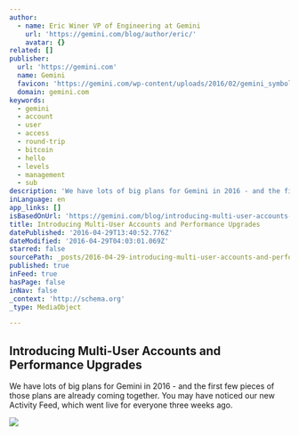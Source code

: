 ```yaml
---
author:
  - name: Eric Winer VP of Engineering at Gemini
    url: 'https://gemini.com/blog/author/eric/'
    avatar: {}
related: []
publisher:
  url: 'https://gemini.com'
  name: Gemini
  favicon: 'https://gemini.com/wp-content/uploads/2016/02/gemini_symbol_rgb.png'
  domain: gemini.com
keywords:
  - gemini
  - account
  - user
  - access
  - round-trip
  - bitcoin
  - hello
  - levels
  - management
  - sub
description: 'We have lots of big plans for Gemini in 2016 - and the first few pieces of those plans are already coming together. You may have noticed our new Activity Feed, which went live for everyone three weeks ago.'
inLanguage: en
app_links: []
isBasedOnUrl: 'https://gemini.com/blog/introducing-multi-user-accounts-and-performance-upgrades/'
title: Introducing Multi-User Accounts and Performance Upgrades
datePublished: '2016-04-29T13:40:52.776Z'
dateModified: '2016-04-29T04:03:01.069Z'
starred: false
sourcePath: _posts/2016-04-29-introducing-multi-user-accounts-and-performance-upgrades.md
published: true
inFeed: true
hasPage: false
inNav: false
_context: 'http://schema.org'
_type: MediaObject

---
```

<article style=""><h1>Introducing Multi-User Accounts and Performance Upgrades</h1><p>We have lots of big plans for Gemini in 2016 - and the first few pieces of those plans are already coming together. You may have noticed our new Activity Feed, which went live for everyone three weeks ago.</p><img src="https://gemini.com/wp-content/uploads/2016/02/user-level-table.png" /></article>